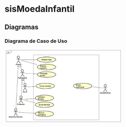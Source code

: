 # sisMoedaInfantil

## Diagramas

### Diagrama de Caso de Uso
<div>
 <img src="docs/DiagramaCasoDeUsoLab3.png" width="76%">
</div>
